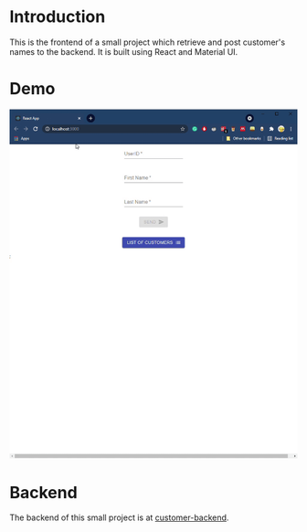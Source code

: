 # Introduction
This is the frontend of a small project which retrieve and post customer's names to the backend. It is built using React and Material  UI.

# Demo
![ Alt text](showcase.gif)

# Backend
The backend of this small project is at [customer-backend](https://github.com/Minttyy/customer-backend).

